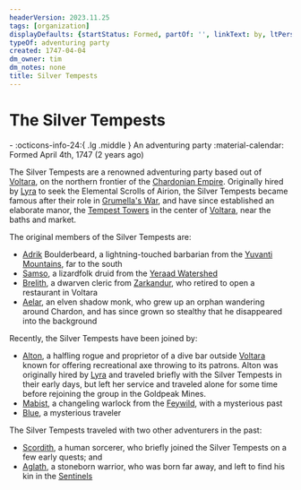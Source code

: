 ```yaml
---
headerVersion: 2023.11.25
tags: [organization]
displayDefaults: {startStatus: Formed, partOf: '', linkText: by, ltPerson: by}
typeOf: adventuring party
created: 1747-04-04
dm_owner: tim
dm_notes: none
title: Silver Tempests
---
```

# The Silver Tempests
<div class="grid cards ext-narrow-margin ext-one-column" markdown>
-
   :octicons-info-24:{ .lg .middle } An adventuring party  
   :material-calendar: Formed April 4th, 1747 (2 years ago)  
</div>


The Silver Tempests are a renowned adventuring party based out of [Voltara](<../../../gazetteer/northwest-coast/northern-provinces/voltara/voltara.md>), on the northern frontier of the [Chardonian Empire](<../../../gazetteer/greater-chardon/chardonian-empire/chardonian-empire.md>). Originally hired by [Lyra](<../../chardonians/lyra.md>) to seek the Elemental Scrolls of Airion, the Silver Tempests became famous after their role in [Grumella's War](<../../../events/1700s/grumella-s-war.md>), and have since established an elaborate manor, the [Tempest Towers](<../../../campaigns/great-library-campaign/tempest-towers.md>) in the center of [Voltara](<../../../gazetteer/northwest-coast/northern-provinces/voltara/voltara.md>), near the baths and market. 

The original members of the Silver Tempests are:
- [Adrik](<./adrik.md>) Boulderbeard, a lightning-touched barbarian from the [Yuvanti Mountains](<../../../gazetteer/greater-dunmar/yuvanti-mountains.md>), far to the south
- [Samso](<./samso.md>), a lizardfolk druid from the [Yeraad Watershed](<../../../gazetteer/major-rivers/yeraad-watershed/yeraad-watershed.md>)
- [Brelith](<./brelith.md>), a dwarven cleric from [Zarkandur](<../../../gazetteer/central-highlands/dwarven-kingdoms/zarkandur.md>), who retired to open a restaurant in Voltara
- [Aelar](<./aelar.md>), an elven shadow monk, who grew up an orphan wandering around Chardon, and has since grown so stealthy that he disappeared into the background

Recently, the Silver Tempests have been joined by:
- [Alton](<./alton.md>), a halfling rogue and proprietor of a dive bar outside [Voltara](<../../../gazetteer/northwest-coast/northern-provinces/voltara/voltara.md>) known for offering recreational axe throwing to its patrons. Alton was originally hired by [Lyra](<../../chardonians/lyra.md>) and traveled briefly with the Silver Tempests in their early days, but left her service and traveled alone for some time before rejoining the group in the Goldpeak Mines.
- [Mabist](<./mabist.md>), a changeling warlock from the [Feywild](<../../../cosmology/feywild.md>), with a mysterious past
- [Blue](<./blue.md>), a mysterious traveler

The Silver Tempests traveled with two other adventurers in the past:
- [Scordith](<./scordith.md>), a human sorcerer, who briefly joined the Silver Tempests on a few early quests; and
- [Aglath](<./aglath.md>), a stoneborn warrior, who was born far away, and left to find his kin in the [Sentinels](<../../../gazetteer/sentinel-range.md>)

